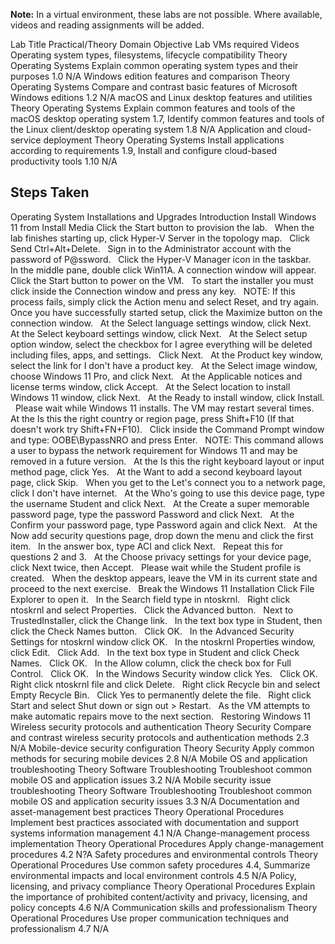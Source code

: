 **Note:** In a virtual environment, these labs are not possible. Where available, videos and reading assignments will be added.

Lab  Title	Practical/Theory	Domain	Objective	Lab VMs required	Videos
Operating system types, filesystems, lifecycle compatibility	Theory	Operating Systems	Explain common operating system types and their purposes 1.0	N/A	
Windows edition features and comparison	Theory	Operating Systems	Compare and contrast basic features of Microsoft Windows editions 1.2	N/A	
macOS and Linux desktop features and utilities	Theory	Operating Systems	Explain common features and tools of the macOS desktop operating system 1.7, 
Identify common features and tools of the Linux client/desktop operating system 1.8	N/A	
Application and cloud-service deployment	Theory	Operating Systems	Install applications according to requirements 1.9, 
Install and configure cloud-based productivity tools 1.10	N/A	


## Steps Taken

Operating System Installations and Upgrades
Introduction
Install Windows 11 from Install Media
Click the Start button to provision the lab.    
When the lab finishes starting up, click Hyper-V Server in the topology map.    
Click Send Ctrl+Alt+Delete.    
Sign in to the Administrator account with the password of P@ssword.    
Click the Hyper-V Manager icon in the taskbar.    
In the middle pane, double click Win11A. A connection window will appear.    
Click the Start button to power on the VM.    
To start the installer you must click inside the Connection window and press any key.    
NOTE: If this process fails, simply click the Action menu and select Reset, and try again.    
Once you have successfully started setup, click the Maximize button on the connection window.    
At the Select language settings window, click Next.    
At the Select keyboard settings window, click Next.    
At the Select setup option window, select the checkbox for I agree everything will be deleted including files, apps, and settings.    
Click Next.    
At the Product key window, select the link for I don't have a product key.    
At the Select image window, choose Windows 11 Pro, and click Next.    
At the Applicable notices and license terms window, click Accept.    
At the Select location to install Windows 11 window, click Next.    
At the Ready to install window, click Install.    
Please wait while Windows 11 installs. The VM may restart several times.    
At the Is this the right country or region page, press Shift+F10 (If that doesn't work try Shift+FN+F10).    
Click inside the Command Prompt window and type: OOBE\BypassNRO and press Enter.    
NOTE: This command allows a user to bypass the network requirement for Windows 11 and may be removed in a future version.    
At the Is this the right keyboard layout or input method page, click Yes.    
At the Want to add a second keyboard layout page, click Skip.    
When you get to the Let's connect you to a network page, click I don't have internet.    
At the Who's going to use this device page, type the username Student and click Next.    
At the Create a super memorable password page, type the password Password and click Next.    
At the Confirm your password page, type Password again and click Next.    
At the Now add security questions page, drop down the menu and click the first item.    
In the answer box, type ACI and click Next.    
Repeat this for questions 2 and 3.    
At the Choose privacy settings for your device page, click Next twice, then Accept.    
Please wait while the Student profile is created.    
When the desktop appears, leave the VM in its current state and proceed to the next exercise.    
Break the Windows 11 Installation
Click File Explorer to open it.    
In the Search field type in ntoskrnl.    
Right click ntoskrnl and select Properties.    
Click the Advanced button.    
Next to TrustedInstaller, click the Change link.    
In the text box type in Student, then click the Check Names button.    
Click OK.    
In the Advanced Security Settings for ntoskrnl window click OK.    
In the ntoskrnl Properties window, click Edit.    
Click Add.    
In the text box type in Student and click Check Names.    
Click OK.    
In the Allow column, click the check box for Full Control.    
Click OK.    
In the Windows Security window click Yes.    
Click OK.    
Right click ntoskrnl file and click Delete.    
Right click Recycle bin and select Empty Recycle Bin.    
Click Yes to permanently delete the file.    
Right click Start and select Shut down or sign out > Restart.    
As the VM attempts to make automatic repairs move to the next section.    
Restoring Windows 11
Wireless security protocols and authentication	Theory	Security	Compare and contrast wireless security protocols and authentication methods 2.3	N/A	
Mobile-device security configuration	Theory	Security	Apply common methods for securing mobile devices 2.8	N/A	
Mobile OS and application troubleshooting	Theory	Software Troubleshooting	Troubleshoot common mobile OS and application issues 3.2	N/A	
Mobile security issue troubleshooting	Theory	Software Troubleshooting	Troubleshoot common mobile OS and application security issues 3.3	N/A	
Documentation and asset-management best practices	Theory	Operational Procedures	Implement best practices associated with documentation and support systems information management 4.1	N/A	
Change-management process implementation	Theory	Operational Procedures	Apply change-management procedures 4.2	N?A	
Safety procedures and environmental controls	Theory	Operational Procedures	Use common safety procedures 4.4, 
Summarize environmental impacts and local environment controls 4.5	N/A	
Policy, licensing, and privacy compliance	Theory	Operational Procedures	Explain the importance of prohibited content/activity and privacy, licensing, and policy concepts 4.6	N/A	
Communication skills and professionalism	Theory	Operational Procedures	Use proper communication techniques and professionalism 4.7	N/A	


